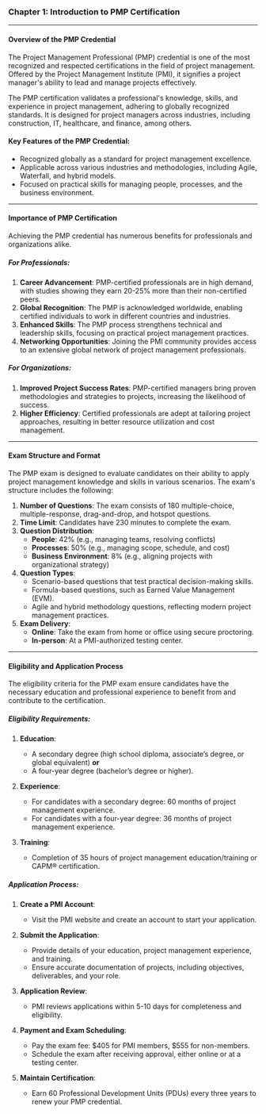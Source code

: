 ### Chapter 1: Introduction to PMP Certification

---

#### **Overview of the PMP Credential**
The Project Management Professional (PMP) credential is one of the most recognized and respected certifications in the field of project management. Offered by the Project Management Institute (PMI), it signifies a project manager's ability to lead and manage projects effectively. 

The PMP certification validates a professional's knowledge, skills, and experience in project management, adhering to globally recognized standards. It is designed for project managers across industries, including construction, IT, healthcare, and finance, among others.

#### **Key Features of the PMP Credential:**
- Recognized globally as a standard for project management excellence.
- Applicable across various industries and methodologies, including Agile, Waterfall, and hybrid models.
- Focused on practical skills for managing people, processes, and the business environment.

---

#### **Importance of PMP Certification**
Achieving the PMP credential has numerous benefits for professionals and organizations alike.

##### **For Professionals:**
1. **Career Advancement**: PMP-certified professionals are in high demand, with studies showing they earn 20-25% more than their non-certified peers.
2. **Global Recognition**: The PMP is acknowledged worldwide, enabling certified individuals to work in different countries and industries.
3. **Enhanced Skills**: The PMP process strengthens technical and leadership skills, focusing on practical project management practices.
4. **Networking Opportunities**: Joining the PMI community provides access to an extensive global network of project management professionals.

##### **For Organizations:**
1. **Improved Project Success Rates**: PMP-certified managers bring proven methodologies and strategies to projects, increasing the likelihood of success.
2. **Higher Efficiency**: Certified professionals are adept at tailoring project approaches, resulting in better resource utilization and cost management.

---

#### **Exam Structure and Format**
The PMP exam is designed to evaluate candidates on their ability to apply project management knowledge and skills in various scenarios. The exam's structure includes the following:

1. **Number of Questions**: The exam consists of 180 multiple-choice, multiple-response, drag-and-drop, and hotspot questions.
2. **Time Limit**: Candidates have 230 minutes to complete the exam.
3. **Question Distribution**:
   - **People**: 42% (e.g., managing teams, resolving conflicts)
   - **Processes**: 50% (e.g., managing scope, schedule, and cost)
   - **Business Environment**: 8% (e.g., aligning projects with organizational strategy)
4. **Question Types**:
   - Scenario-based questions that test practical decision-making skills.
   - Formula-based questions, such as Earned Value Management (EVM).
   - Agile and hybrid methodology questions, reflecting modern project management practices.
5. **Exam Delivery**:
   - **Online**: Take the exam from home or office using secure proctoring.
   - **In-person**: At a PMI-authorized testing center.

---

#### **Eligibility and Application Process**
The eligibility criteria for the PMP exam ensure candidates have the necessary education and professional experience to benefit from and contribute to the certification.

##### **Eligibility Requirements**:
1. **Education**:
   - A secondary degree (high school diploma, associate’s degree, or global equivalent) **or**
   - A four-year degree (bachelor’s degree or higher).

2. **Experience**:
   - For candidates with a secondary degree: 60 months of project management experience.
   - For candidates with a four-year degree: 36 months of project management experience.

3. **Training**:
   - Completion of 35 hours of project management education/training or CAPM® certification.

##### **Application Process**:
1. **Create a PMI Account**:
   - Visit the PMI website and create an account to start your application.

2. **Submit the Application**:
   - Provide details of your education, project management experience, and training.
   - Ensure accurate documentation of projects, including objectives, deliverables, and your role.

3. **Application Review**:
   - PMI reviews applications within 5-10 days for completeness and eligibility.

4. **Payment and Exam Scheduling**:
   - Pay the exam fee: $405 for PMI members, $555 for non-members.
   - Schedule the exam after receiving approval, either online or at a testing center.

5. **Maintain Certification**:
   - Earn 60 Professional Development Units (PDUs) every three years to renew your PMP credential.